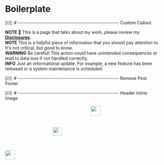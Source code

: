 # Boilerplate

[//]: # --------------------------------------------------- Custom Callout

<div class="custom-callout custom-callout-note">
  <strong>NOTE 📜</strong> This is a page that talks about my work, please review my <a href="https://starikov.co/disclosures/"><strong>Disclosures</strong></a>.
</div>


<div class="custom-callout custom-callout-note">
  <strong>NOTE</strong> This is a helpful piece of information that you should pay attention to. It's not critical, but good to know.
</div>

<div class="custom-callout custom-callout-warning">
  <strong>WARNING</strong> Be careful! This action could have unintended consequences or lead to data loss if not handled correctly.
</div>

<div class="custom-callout custom-callout-info">
  <strong>INFO</strong> Just an informational update. For example, a new feature has been released or a system maintenance is scheduled.
</div>
</div>


[//]: # --------------------------------------------------- Remove Post Footer

<script>
document.addEventListener('DOMContentLoaded', function() {
    // Hide the post footer section
    const postFooter = document.querySelector('.c-post__footer');
    if (postFooter) {
        postFooter.style.display = 'none';
    }

    // Also remove the padding from the parent post element to eliminate extra space
    const postElement = document.querySelector('.c-post');
    if (postElement) {
        postElement.style.paddingBottom = '0';
    }
});
</script>


[//]: # --------------------------------------------------- Header Inline Image

<!-- Self-contained H2 with inline image -->
<div style="
  width: 100%;
  margin: 0;
  padding: 0;
  font-family: -apple-system, BlinkMacSystemFont, 'Segoe UI', Roboto, Oxygen, Ubuntu, Cantarell, sans-serif;
">
  <h2 style="
    color: #ffffff;
    font-size: 2rem;
    font-weight: 700;
    line-height: 1.2;
    margin: 0 0 1.5rem 0;
    padding: 0;
    display: flex;
    align-items: center;
    gap: 0.5rem;
    flex-wrap: wrap;
  ">
    <span>Your Header Text</span>
    <img
      src="https://via.placeholder.com/32x32/ffffff/000000?text=★"
      alt="Header icon"
      style="
        height: 1em;
        width: auto;
        display: inline-block;
        vertical-align: middle;
        object-fit: contain;
      "
    />
    <span>More Text</span>
  </h2>
</div>

<!-- Alternative version with image in the middle of text -->
<div style="
  width: 100%;
  margin: 2rem 0 0 0;
  padding: 0;
  font-family: -apple-system, BlinkMacSystemFont, 'Segoe UI', Roboto, Oxygen, Ubuntu, Cantarell, sans-serif;
">
  <h2 style="
    color: #ffffff;
    font-size: 2rem;
    font-weight: 700;
    line-height: 1.2;
    margin: 0 0 1.5rem 0;
    padding: 0;
  ">
    Text with
    <img
      src="https://via.placeholder.com/32x32/ffffff/000000?text=✦"
      alt="Inline icon"
      style="
        height: 0.9em;
        width: auto;
        display: inline;
        vertical-align: baseline;
        margin: 0 0.25rem;
        object-fit: contain;
      "
    />
    inline image
  </h2>
</div>

<!-- Version with image at the beginning -->
<div style="
  width: 100%;
  margin: 2rem 0 0 0;
  padding: 0;
  font-family: -apple-system, BlinkMacSystemFont, 'Segoe UI', Roboto, Oxygen, Ubuntu, Cantarell, sans-serif;
">
  <h2 style="
    color: #ffffff;
    font-size: 2rem;
    font-weight: 700;
    line-height: 1.2;
    margin: 0 0 1.5rem 0;
    padding: 0;
  ">
    <img
      src="https://via.placeholder.com/32x32/ffffff/000000?text=◆"
      alt="Header decoration"
      style="
        height: 1em;
        width: auto;
        display: inline;
        vertical-align: text-bottom;
        margin-right: 0.5rem;
        object-fit: contain;
      "
    />
    Header with Leading Icon
  </h2>
</div>

